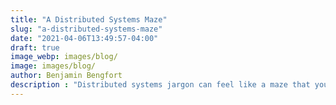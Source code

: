 ```yaml
---
title: "A Distributed Systems Maze"
slug: "a-distributed-systems-maze"
date: "2021-04-06T13:49:57-04:00"
draft: true
image_webp: images/blog/
image: images/blog/
author: Benjamin Bengfort
description : "Distributed systems jargon can feel like a maze that your constantly lost in. In this post we try to see our way clear with a maze metaphor to understand why coordination is necessary and difficult."
---
```


